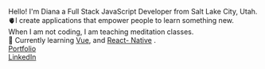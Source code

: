 Hello! I'm Diana a Full Stack JavaScript Developer from Salt Lake City, Utah. <br/>
:anatomical_heart:I create applications that empower people to learn something new.<br/> When I am not coding, I am teaching meditation classes.
<br/>
:brain: Currently learning [Vue](https://github.com/dibarra721/Vue_Projects), and [React- Native](https://github.com/dibarra721/React-Native) .<br/>
[Portfolio](https://dianaibarradev.com/)<br/>
[LinkedIn](https://www.linkedin.com/in/dianaibarrathedev/)




